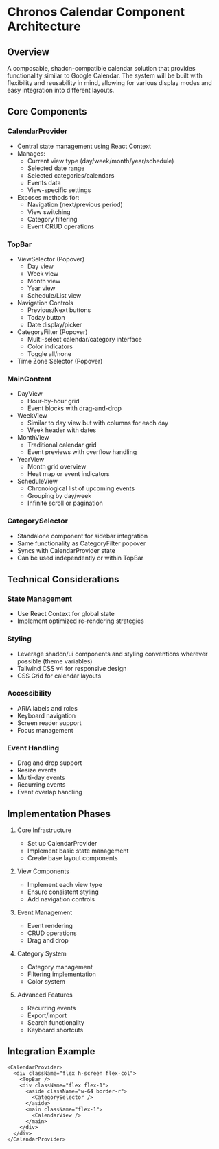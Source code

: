 # Chronos Calendar Component Architecture

## Overview
A composable, shadcn-compatible calendar solution that provides functionality similar to Google Calendar. The system will be built with flexibility and reusability in mind, allowing for various display modes and easy integration into different layouts.

## Core Components

### CalendarProvider
- Central state management using React Context
- Manages:
  - Current view type (day/week/month/year/schedule)
  - Selected date range
  - Selected categories/calendars
  - Events data
  - View-specific settings
- Exposes methods for:
  - Navigation (next/previous period)
  - View switching
  - Category filtering
  - Event CRUD operations

### TopBar
- ViewSelector (Popover)
  - Day view
  - Week view
  - Month view
  - Year view
  - Schedule/List view
- Navigation Controls
  - Previous/Next buttons
  - Today button
  - Date display/picker
- CategoryFilter (Popover)
  - Multi-select calendar/category interface
  - Color indicators
  - Toggle all/none
- Time Zone Selector (Popover)

### MainContent
- DayView
  - Hour-by-hour grid
  - Event blocks with drag-and-drop
- WeekView
  - Similar to day view but with columns for each day
  - Week header with dates
- MonthView
  - Traditional calendar grid
  - Event previews with overflow handling
- YearView
  - Month grid overview
  - Heat map or event indicators
- ScheduleView
  - Chronological list of upcoming events
  - Grouping by day/week
  - Infinite scroll or pagination

### CategorySelector
- Standalone component for sidebar integration
- Same functionality as CategoryFilter popover
- Syncs with CalendarProvider state
- Can be used independently or within TopBar

## Technical Considerations

### State Management
- Use React Context for global state
- Implement optimized re-rendering strategies

### Styling
- Leverage shadcn/ui components and styling conventions wherever possible (theme variables)
- Tailwind CSS v4 for responsive design
- CSS Grid for calendar layouts

### Accessibility
- ARIA labels and roles
- Keyboard navigation
- Screen reader support
- Focus management

### Event Handling
- Drag and drop support
- Resize events
- Multi-day events
- Recurring events
- Event overlap handling

## Implementation Phases

1. Core Infrastructure
   - Set up CalendarProvider
   - Implement basic state management
   - Create base layout components

2. View Components
   - Implement each view type
   - Ensure consistent styling
   - Add navigation controls

3. Event Management
   - Event rendering
   - CRUD operations
   - Drag and drop

4. Category System
   - Category management
   - Filtering implementation
   - Color system

5. Advanced Features
   - Recurring events
   - Export/import
   - Search functionality
   - Keyboard shortcuts

## Integration Example

```tsx
<CalendarProvider>
  <div className="flex h-screen flex-col">
    <TopBar />
    <div className="flex flex-1">
      <aside className="w-64 border-r">
        <CategorySelector />
      </aside>
      <main className="flex-1">
        <CalendarView />
      </main>
    </div>
  </div>
</CalendarProvider>